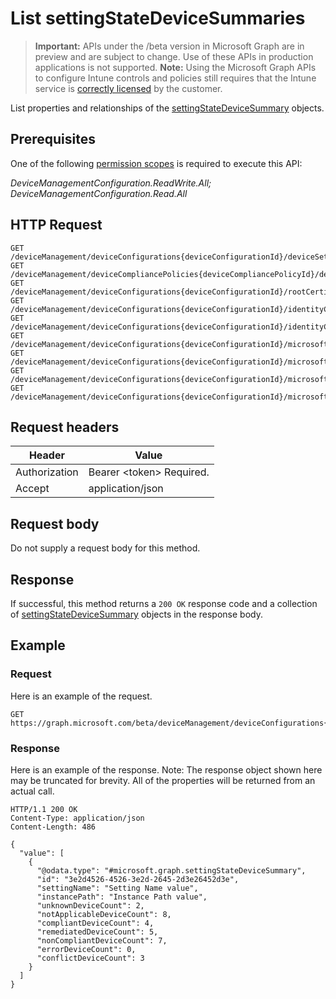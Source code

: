 ﻿# List settingStateDeviceSummaries

> **Important:** APIs under the /beta version in Microsoft Graph are in preview and are subject to change. Use of these APIs in production applications is not supported.
> **Note:** Using the Microsoft Graph APIs to configure Intune controls and policies still requires that the Intune service is [correctly licensed](https://go.microsoft.com/fwlink/?linkid=839381) by the customer.

List properties and relationships of the [settingStateDeviceSummary](../resources/intune_deviceconfig_settingstatedevicesummary.md) objects.
## Prerequisites
One of the following [permission scopes](https://developer.microsoft.com/en-us/graph/docs/authorization/permission_scopes) is required to execute this API:

*DeviceManagementConfiguration.ReadWrite.All; DeviceManagementConfiguration.Read.All*
## HTTP Request
<!-- {
  "blockType": "ignored"
}
-->
```http
GET /deviceManagement/deviceConfigurations{deviceConfigurationId}/deviceSettingStateSummaries
GET /deviceManagement/deviceCompliancePolicies{deviceCompliancePolicyId}/deviceSettingStateSummaries
GET /deviceManagement/deviceConfigurations{deviceConfigurationId}/rootCertificate/deviceSettingStateSummaries
GET /deviceManagement/deviceConfigurations{deviceConfigurationId}/identityCertificate/deviceSettingStateSummaries
GET /deviceManagement/deviceConfigurations{deviceConfigurationId}/identityCertificate/rootCertificate/deviceSettingStateSummaries
GET /deviceManagement/deviceConfigurations{deviceConfigurationId}/microsoft.graph.iosScepCertificateProfile/rootCertificate/deviceSettingStateSummaries
GET /deviceManagement/deviceConfigurations{deviceConfigurationId}/microsoft.graph.macOSScepCertificateProfile/rootCertificate/deviceSettingStateSummaries
GET /deviceManagement/deviceConfigurations{deviceConfigurationId}/microsoft.graph.windows81SCEPCertificateProfile/rootCertificate/deviceSettingStateSummaries
GET /deviceManagement/deviceConfigurations{deviceConfigurationId}/microsoft.graph.windowsPhone81VpnConfiguration/identityCertificate/deviceSettingStateSummaries
```

## Request headers
|Header|Value|
|---|---|
|Authorization|Bearer &lt;token&gt; Required.|
|Accept|application/json|

## Request body
Do not supply a request body for this method.

## Response
If successful, this method returns a `200 OK` response code and a collection of [settingStateDeviceSummary](../resources/intune_deviceconfig_settingstatedevicesummary.md) objects in the response body.

## Example
### Request
Here is an example of the request.
```http
GET https://graph.microsoft.com/beta/deviceManagement/deviceConfigurations{deviceConfigurationId}/deviceSettingStateSummaries
```

### Response
Here is an example of the response. Note: The response object shown here may be truncated for brevity. All of the properties will be returned from an actual call.
```http
HTTP/1.1 200 OK
Content-Type: application/json
Content-Length: 486

{
  "value": [
    {
      "@odata.type": "#microsoft.graph.settingStateDeviceSummary",
      "id": "3e2d4526-4526-3e2d-2645-2d3e26452d3e",
      "settingName": "Setting Name value",
      "instancePath": "Instance Path value",
      "unknownDeviceCount": 2,
      "notApplicableDeviceCount": 8,
      "compliantDeviceCount": 4,
      "remediatedDeviceCount": 5,
      "nonCompliantDeviceCount": 7,
      "errorDeviceCount": 0,
      "conflictDeviceCount": 3
    }
  ]
}
```



